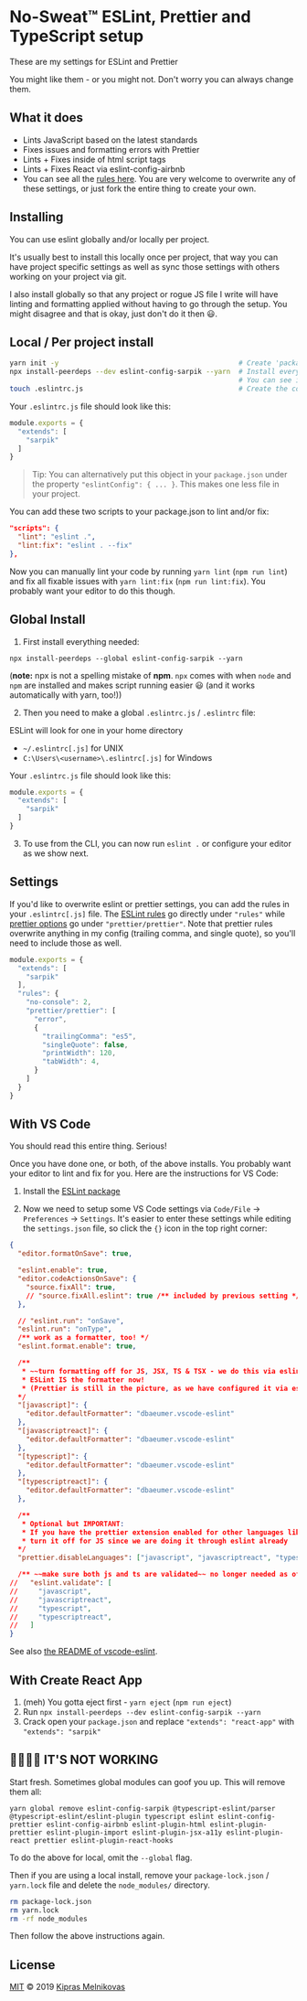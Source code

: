 # No-Sweat™ ESLint, Prettier and TypeScript setup

These are my settings for ESLint and Prettier

You might like them - or you might not. Don't worry you can always change them.

## What it does

* Lints JavaScript based on the latest standards
* Fixes issues and formatting errors with Prettier
* Lints + Fixes inside of html script tags
* Lints + Fixes React via eslint-config-airbnb
* You can see all the [rules here](./.eslintrc.js). You are very welcome to overwrite any of these settings, or just fork the entire thing to create your own.

## Installing

You can use eslint globally and/or locally per project.

It's usually best to install this locally once per project, that way you can have project specific settings as well as sync those settings with others working on your project via git.

I also install globally so that any project or rogue JS file I write will have linting and formatting applied without having to go through the setup. You might disagree and that is okay, just don't do it then 😃.

## Local / Per project install

```sh
yarn init -y                                            # Create 'package.json' if you haven't already
npx install-peerdeps --dev eslint-config-sarpik --yarn  # Install everything needed by the config
                                                        # You can see in your package.json there's now a big list of devDependencies
touch .eslintrc.js                                      # Create the config file @ the project's root
```

Your `.eslintrc.js` file should look like this:

```js
module.exports = {
  "extends": [
    "sarpik"
  ]
}
```

> Tip: You can alternatively put this object in your `package.json` under the property `"eslintConfig": { ... }`. This makes one less file in your project.

You can add these two scripts to your package.json to lint and/or fix:

```json
"scripts": {
  "lint": "eslint .",
  "lint:fix": "eslint . --fix"
},
```

Now you can manually lint your code by running `yarn lint` (`npm run lint`) and fix all fixable issues with `yarn lint:fix` (`npm run lint:fix`). You probably want your editor to do this though.

## Global Install

1. First install everything needed:

```
npx install-peerdeps --global eslint-config-sarpik --yarn
```

(**note:** npx is not a spelling mistake of **npm**. `npx` comes with when `node` and `npm` are installed and makes script running easier 😃 (and it works automatically with yarn, too!))

2. Then you need to make a global `.eslintrc.js` / `.eslintrc` file:

ESLint will look for one in your home directory

* `~/.eslintrc[.js]` for UNIX
* `C:\Users\<username>\.eslintrc[.js]` for Windows

Your `.eslintrc.js` file should look like this:

```js
module.exports = {
  "extends": [
    "sarpik"
  ]
}
```

3. To use from the CLI, you can now run `eslint .` or configure your editor as we show next.

## Settings

If you'd like to overwrite eslint or prettier settings, you can add the rules in your `.eslintrc[.js]` file. The [ESLint rules](https://eslint.org/docs/rules/) go directly under `"rules"` while [prettier options](https://prettier.io/docs/en/options.html) go under `"prettier/prettier"`. Note that prettier rules overwrite anything in my config (trailing comma, and single quote), so you'll need to include those as well.

```js
module.exports = {
  "extends": [
    "sarpik"
  ],
  "rules": {
    "no-console": 2,
    "prettier/prettier": [
      "error",
      {
        "trailingComma": "es5",
        "singleQuote": false,
        "printWidth": 120,
        "tabWidth": 4,
      }
    ]
  }
}
```

## With VS Code

You should read this entire thing. Serious!

Once you have done one, or both, of the above installs. You probably want your editor to lint and fix for you. Here are the instructions for VS Code:

1. Install the [ESLint package](https://marketplace.visualstudio.com/items?itemName=dbaeumer.vscode-eslint)

2. Now we need to setup some VS Code settings via `Code/File` → `Preferences` → `Settings`. It's easier to enter these settings while editing the `settings.json` file, so click the `{}` icon in the top right corner:

```json
{
  "editor.formatOnSave": true,

  "eslint.enable": true,
  "editor.codeActionsOnSave": {
    "source.fixAll": true,
    // "source.fixAll.eslint": true /** included by previous setting */
  },

  // "eslint.run": "onSave",
  "eslint.run": "onType",
  /** work as a formatter, too! */
  "eslint.format.enable": true,

  /**
   * ~~turn formatting off for JS, JSX, TS & TSX - we do this via eslint~~
   * ESLint IS the formatter now!
   * (Prettier is still in the picture, as we have configured it via eslint)
  */
  "[javascript]": {
    "editor.defaultFormatter": "dbaeumer.vscode-eslint"
  },
  "[javascriptreact]": {
    "editor.defaultFormatter": "dbaeumer.vscode-eslint"
  },
  "[typescript]": {
    "editor.defaultFormatter": "dbaeumer.vscode-eslint"
  },
  "[typescriptreact]": {
    "editor.defaultFormatter": "dbaeumer.vscode-eslint"
  },

  /**
   * Optional but IMPORTANT:
   * If you have the prettier extension enabled for other languages like CSS and HTML,
   * turn it off for JS since we are doing it through eslint already
  */
  "prettier.disableLanguages": ["javascript", "javascriptreact", "typescript", "typescriptreact"],

  /** ~~make sure both js and ts are validated~~ no longer needed as of vscode-eslint 2.0 */
//   "eslint.validate": [
//     "javascript",
//     "javascriptreact",
//     "typescript",
//     "typescriptreact",
//   ]
}
```

See also [the README of vscode-eslint](https://github.com/microsoft/vscode-eslint/blob/master/README.md).

## With Create React App

1. (meh) You gotta eject first - `yarn eject` (`npm run eject`)
1. Run `npx install-peerdeps --dev eslint-config-sarpik --yarn`
1. Crack open your `package.json` and replace `"extends": "react-app"` with `"extends": "sarpik"`

## 🤬🤬🤬🤬 IT'S NOT WORKING

Start fresh. Sometimes global modules can goof you up. This will remove them all:

```
yarn global remove eslint-config-sarpik @typescript-eslint/parser @typescript-eslint/eslint-plugin typescript eslint eslint-config-prettier eslint-config-airbnb eslint-plugin-html eslint-plugin-prettier eslint-plugin-import eslint-plugin-jsx-a11y eslint-plugin-react prettier eslint-plugin-react-hooks
```

To do the above for local, omit the `--global` flag.

Then if you are using a local install, remove your `package-lock.json` / `yarn.lock` file and delete the `node_modules/` directory.

```sh
rm package-lock.json
rm yarn.lock
rm -rf node_modules
```

Then follow the above instructions again.

## License

[MIT](./LICENSE) © 2019 [Kipras Melnikovas](https://github.com/sarpik)
